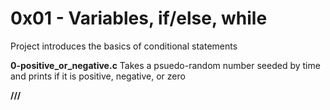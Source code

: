 # 0x01 - Variables, if/else, while
Project introduces the basics of conditional statements

**0-positive_or_negative.c**
Takes a psuedo-random number seeded by time and prints if it is positive, negative, or zero

**///**